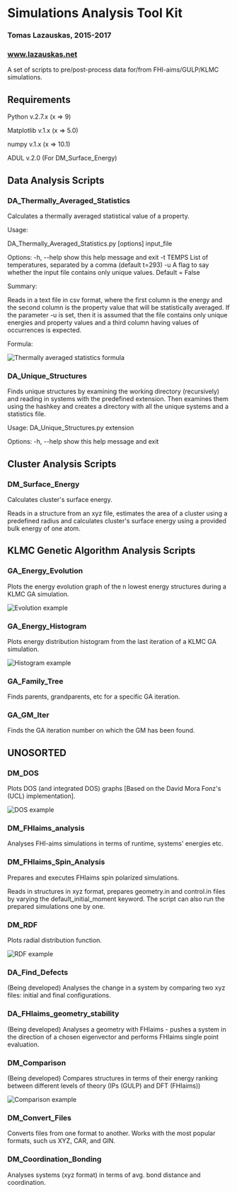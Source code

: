 # Simulations Analysis Tool Kit
### Tomas Lazauskas, 2015-2017
### www.lazauskas.net

A set of scripts to pre/post-process data for/from FHI-aims/GULP/KLMC simulations.

## Requirements 
Python v.2.7.x (x => 9)

Matplotlib v.1.x (x => 5.0)

numpy v.1.x (x => 10.1)

ADUL v.2.0 (For DM_Surface_Energy)

## Data Analysis Scripts

### DA_Thermally_Averaged_Statistics
Calculates a thermally averaged statistical value of a property. 

Usage:

DA_Thermally_Averaged_Statistics.py [options] input_file

Options:
-h, --help show this help message and exit
-t TEMPS List of temperatures, separated by a comma (default t=293)
-u A flag to say whether the input file contains only unique values. Default = False

Summary:

Reads in a text file in csv format, where the first column is the energy and the second column is the property value that will be statistically averaged. If the parameter -u is set, then it is assumed that the file contains only unique energies and property values and a third column having values of occurrences is expected.

Formula:

![Thermally averaged statistics formula](formulas/DA_Thermally_Averaged_Statistics.gif)

<!---
\left \langle A \right \rangle = \frac{\sum_{i}A_{i} \cdot \exp{\left ( -\Delta E_{i} / kT \right )}}{\sum_{i} \exp{\left ( -\Delta E_{i} / kT \right )}}
-->

### DA_Unique_Structures
Finds unique structures by examining the working directory (recursively) and reading in systems with the predefined extension. Then examines them using the hashkey and creates a directory with all the unique systems and a statistics file.

Usage: DA_Unique_Structures.py extension

Options:
  -h, --help  show this help message and exit

## Cluster Analysis Scripts

### DM_Surface_Energy 
Calculates cluster's surface energy. 

Reads in a structure from an xyz file, estimates the area of a cluster using a predefined radius and calculates cluster's surface energy using a provided bulk energy of one atom.

## KLMC Genetic Algorithm Analysis Scripts

### GA_Energy_Evolution 
Plots the energy evolution graph of the n lowest energy structures during a KLMC GA simulation.

![Evolution example](exampleImages/GA_Energy_Evolution.png)

### GA_Energy_Histogram 
Plots energy distribution histogram from the last iteration of a KLMC GA simulation.

![Histogram example](exampleImages/GA_Energy_Histogram.png)

### GA_Family_Tree 
Finds parents, grandparents, etc for a specific GA iteration.

### GA_GM_Iter
Finds the GA iteration number on which the GM has been found.

## UNOSORTED

### DM_DOS
Plots DOS (and integrated DOS) graphs [Based on the David Mora Fonz's (UCL) implementation].

![DOS example](exampleImages/DM_DOS.png)

### DM_FHIaims_analysis 
Analyses FHI-aims simulations in terms of runtime, systems' energies etc.

### DM_FHIaims_Spin_Analysis 
Prepares and executes FHIaims spin polarized simulations. 

Reads in structures in xyz format, prepares geometry.in and control.in files by varying the default_initial_moment keyword. The script can also run the prepared simulations one by one. 

### DM_RDF
Plots radial distribution function.

![RDF example](exampleImages/DM_RDF.png)

### DA_Find_Defects
(Being developed) Analyses the change in a system by comparing two xyz files: initial and final configurations.

### DA_FHIaims_geometry_stability
(Being developed) Analyses a geometry with FHIaims - pushes a system in the direction of a chosen eigenvector and performs FHIaims single point evaluation.

### DM_Comparison 
(Being developed) Compares structures in terms of their energy ranking between different levels of theory (IPs (GULP) and DFT (FHIaims))

![Comparison example](exampleImages/DM_Comparison.png)

### DM_Convert_Files 
Converts files from one format to another. Works with the most popular formats, such us XYZ, CAR, and GIN.

### DM_Coordination_Bonding 
Analyses systems (xyz format) in terms of avg. bond distance and coordination.

